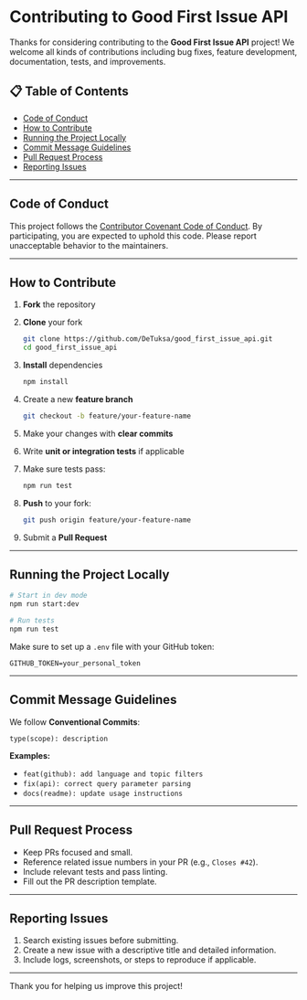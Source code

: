 # Contributing to Good First Issue API

Thanks for considering contributing to the **Good First Issue API** project! We welcome all kinds of contributions including bug fixes, feature development, documentation, tests, and improvements.

## 📋 Table of Contents

* [Code of Conduct](#code-of-conduct)
* [How to Contribute](#how-to-contribute)
* [Running the Project Locally](#running-the-project-locally)
* [Commit Message Guidelines](#commit-message-guidelines)
* [Pull Request Process](#pull-request-process)
* [Reporting Issues](#reporting-issues)

---

## Code of Conduct

This project follows the [Contributor Covenant Code of Conduct](https://www.contributor-covenant.org/version/2/1/code_of_conduct/). By participating, you are expected to uphold this code. Please report unacceptable behavior to the maintainers.

---

## How to Contribute

1. **Fork** the repository
2. **Clone** your fork

   ```bash
   git clone https://github.com/DeTuksa/good_first_issue_api.git
   cd good_first_issue_api
   ```
3. **Install** dependencies

   ```bash
   npm install
   ```
4. Create a new **feature branch**

   ```bash
   git checkout -b feature/your-feature-name
   ```
5. Make your changes with **clear commits**
6. Write **unit or integration tests** if applicable
7. Make sure tests pass:

   ```bash
   npm run test
   ```
8. **Push** to your fork:

   ```bash
   git push origin feature/your-feature-name
   ```
9. Submit a **Pull Request**

---

## Running the Project Locally

```bash
# Start in dev mode
npm run start:dev

# Run tests
npm run test
```

Make sure to set up a `.env` file with your GitHub token:

```env
GITHUB_TOKEN=your_personal_token
```

---

## Commit Message Guidelines

We follow **Conventional Commits**:

```
type(scope): description
```

**Examples:**

* `feat(github): add language and topic filters`
* `fix(api): correct query parameter parsing`
* `docs(readme): update usage instructions`

---

## Pull Request Process

* Keep PRs focused and small.
* Reference related issue numbers in your PR (e.g., `Closes #42`).
* Include relevant tests and pass linting.
* Fill out the PR description template.

---

## Reporting Issues

1. Search existing issues before submitting.
2. Create a new issue with a descriptive title and detailed information.
3. Include logs, screenshots, or steps to reproduce if applicable.

---

Thank you for helping us improve this project!
